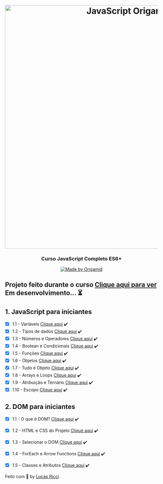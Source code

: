 <h1 align="center">
    <img alt="JavaScript Origamid" src="https://scontent.fsjp3-1.fna.fbcdn.net/v/t31.0-8/18278155_1335288956537288_7397950741661673792_o.png?_nc_cat=110&ccb=2&_nc_sid=e3f864&_nc_ohc=grjBYhRDDqwAX9BWY14&_nc_oc=AQnFOql-CiS0TFs3Ug-h0-wLTsy1GKLZ3Xxm_o9-fOvPQHs3xMuSDpEkzkxyALNxG7Q&_nc_ht=scontent.fsjp3-1.fna&oh=c50e840c2e10455807604c41f003e86b&oe=60196F42" width="800px" />
</h1>

<h3 align="center">
  Curso JavaScript Completo ES6+ 
</h3>

<p align="center">
  <a href="https://origamid.com">
    <img alt="Made by Origamid" src="https://img.shields.io/badge/Made%20by-Origamid-purple">
  </a>
</p>

## Projeto feito durante o curso [Clique aqui para ver](https://github.com/lurafael/pets-fantasticos/) Em desenvolvimento... :hourglass_flowing_sand:

## 1. JavaScript para iniciantes

- [x] 1.1 - Variáveis [Clique aqui](https://github.com/lurafael/es6-completo-origamid/blob/main/01-javascript-para-iniciantes/01-variaveis) :heavy_check_mark:
- [x] 1.2 - Tipos de dados [Clique aqui](https://github.com/lurafael/es6-completo-origamid/blob/main/01-javascript-para-iniciantes/02-tipos-de-dados) :heavy_check_mark:
- [x] 1.3 - Números e Operadores [Clique aqui](https://github.com/lurafael/es6-completo-origamid/01-blob/main/01-javascript-para-iniciantes/03-numeros-e-operadores) :heavy_check_mark:
- [x] 1.4 - Boolean e Condicionais [Clique aqui](https://github.com/lurafael/es6-completo-origamid/blob/main/01-javascript-para-iniciantes/04-boolean-e-condicionais) :heavy_check_mark:
- [x] 1.5 - Funções [Clique aqui](https://github.com/lurafael/es6-completo-origamid/blob/main/01-javascript-para-iniciantes/05-funcoes) :heavy_check_mark:
- [x] 1.6 - Objetos [Clique aqui](https://github.com/lurafael/es6-completo-origamid/blob/main/01-javascript-para-iniciantes/06-objetos) :heavy_check_mark:
- [x] 1.7 - Tudo é Objeto [Clique aqui](https://github.com/lurafael/es6-completo-origamid/blob/main/01-javascript-para-iniciantes/07-tudo-e-objeto) :heavy_check_mark:
- [x] 1.8 - Arrays e Loops [Clique aqui](https://github.com/lurafael/es6-completo-origamid/blob/main/01-javascript-para-iniciantes/08-arrays-e-loops) :heavy_check_mark:
- [x] 1.9 - Atribuição e Ternário [Clique aqui](https://github.com/lurafael/es6-completo-origamid/blob/main/01-javascript-para-iniciantes/09-atribuicao-e-ternario) :heavy_check_mark:
- [x] 1.10 - Escopo [Clique aqui](https://github.com/lurafael/es6-completo-origamid/blob/main/01-javascript-para-iniciantes/10-escopo) :heavy_check_mark:

## 2. DOM para iniciantes

- [x] 1.1 - O que é DOM? [Clique aqui](https://github.com/lurafael/es6-completo-origamid/blob/main/02-dom-para-iniciantes/01-o-que-e-dom) :heavy_check_mark:
- [x] 1.2 - HTML e CSS do Projeto [Clique aqui](https://github.com/lurafael/es6-completo-origamid/blob/main/02-dom-para-iniciantes/01-o-que-e-dom) :heavy_check_mark:
- [x] 1.3 - Selecionar o DOM [Clique aqui](https://github.com/lurafael/es6-completo-origamid/blob/main/02-dom-para-iniciantes/03-selecionar-o-dom) :heavy_check_mark:
- [x] 1.4 - ForEach e Arrow Functions [Clique aqui](https://github.com/lurafael/es6-completo-origamid/blob/main/02-dom-para-iniciantes/04-foreach-e-arrow-functions) :heavy_check_mark:
- [x] 1.5 - Classes e Atributos [Clique aqui](https://github.com/lurafael/es6-completo-origamid/blob/main/02-dom-para-iniciantes/05-classes-e-atributos) :heavy_check_mark:


Feito com :purple_heart: by [Lucas Ricci](https://www.linkedin.com/in/lucasrafaelricci/).
